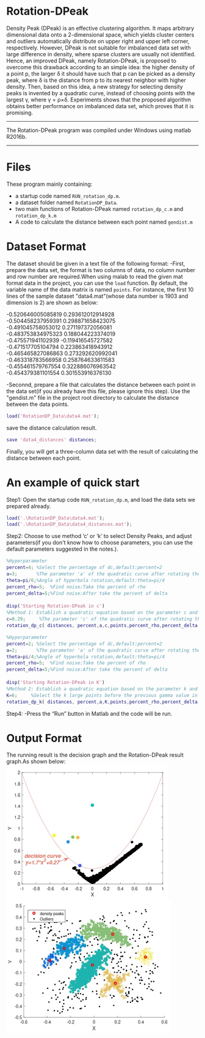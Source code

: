 # Rotation-DPeak
Density Peak (DPeak) is an effective clustering algorithm. It maps arbitrary dimensional data onto a 2-dimensional space, which yields cluster centers and outliers automatically
distribute on upper right and upper left corner, respectively. However, DPeak is not suitable for imbalanced data set with large difference in density, where sparse clusters are usually not identified. Hence, an improved DPeak, namely Rotation-DPeak, is proposed to overcome this drawback according to an simple idea: the higher density of a point p, the larger δ it should have such that p can be picked as a density peak, where δ is the distance from p to its nearest neighbor with higher density. Then, based on this idea, a new strategy for selecting density peaks is invented by a quadratic curve, instead of choosing points with the largest γ, where γ = ρ×δ. Experiments shows that the proposed algorithm obtains better performance on imbalanced data set, which proves that it is promising.

***********************************************************************************
 The Rotation-DPeak program was compiled under Windows using matlab R2016b.
*********************************************************************************** 

Files
===================================================================================
These program mainly containing:
- a startup code named `RUN_rotation_dp.m`.
- a dataset folder named `RotationDP_Data`.
- two main functions of Rotation-DPeak named `rotation_dp_c.m` and `rotation_dp_k.m`
- A code to calculate the distance between each point named `gendist.m`

Dataset Format
===================================================================================
The dataset should be given in a text file of the following format:
-First, prepare the data set, the format is two columns of data, no column number and row number are required.When using malab to read the given mat format data in the project, you can use the `load` function. By default, the variable name of the data matrix is named `points`.
For instance, the first 10 lines of the sample dataset "data4.mat"(whose data number is 1903 and dimension is 2) are shown as below:

-0.520646005085819	0.293612012914928  
-0.504458237959391	0.298871658423075  
-0.491045758053012	0.271197372056081  
-0.483753834975323	0.188044223374019  
-0.475571941102939	-0.119416545727582  
-0.471517705104794	0.223863418943912  
-0.465465827086863	0.273292620992041  
-0.463318783566958	0.258764633611583  
-0.455461579767554	0.322886076963542  
-0.454379381101554	0.301553916376130  

-Seconnd, prepare a file that calculates the distance between each point in the data set(if you already have this file, please ignore this step).
Use the "gendist.m" file in the project root directory to calculate the distance between the data points.

```matlab
load('RotationDP_Data\data4.mat');
```
save the distance calculation result.
```matlab
save 'data4_distances' distances;
```
Finally, you will get a three-column data set with the result of calculating the distance between each point.

An example of quick start
===================================================================================
Step1:
Open the startup code `RUN_rotation_dp.m`, and load the data sets we prepared already.
```matlab
load('.\RotationDP_Data\data4.mat');
load('.\RotationDP_Data\data4_distances.mat');
```

Step2:
Choose to use method ‘c’ or ‘k’ to select Density Peaks, and adjust parameters(if you don't know how to choose parameters, you can use the default parameters suggested in the notes.).
```matlab
%Hyperparameter
percent=4; %Select the percentage of dc,default:percent=2
a=3;       %The parameter 'a' of the quadratic curve after rotating the decision chart
theta=pi/6;%Angle of hyperbola rotation,default:theta=pi/4           
percent_rho=5;  %Find noise:Take the percent of rho
percent_delta=5;%Find noise:After take the percent of delta

disp('Starting Rotation-DPeak in c')
%Method 1: Establish a quadratic equation based on the parameter c and select the density peaks
c=0.29;     %The parameter 'c' of the quadratic curve after rotating the decision chart
rotation_dp_c( distances, percent,a,c,points,percent_rho,percent_delta,theta);
```
```matlab
%Hyperparameter
percent=2; %Select the percentage of dc,default:percent=2
a=2;       %The parameter 'a' of the quadratic curve after rotating the decision chart
theta=pi/4;%Angle of hyperbola rotation,default:theta=pi/4           
percent_rho=5;  %Find noise:Take the percent of rho
percent_delta=5;%Find noise:After take the percent of delta

disp('Starting Rotation-DPeak in K')
%Method 2: Establish a quadratic equation based on the parameter k and select the density peaks
K=6;     %Select the k large points before the previous gamma value in the quadratic curve as the density peaks.
rotation_dp_k( distances, percent,a,K,points,percent_rho,percent_delta,theta);
```

Step4:
-Press the “Run” button in Matlab and the code will be run.

 Output Format
===================================================================================
The running result is the decision graph and the Rotation-DPeak result graph.As shown below:
![](https://github.com/XFastDataLab/Rotation-DPeak/blob/master/RotationDP_Data/data4_RDP_decision.jpg)
![](https://github.com/XFastDataLab/Rotation-DPeak/blob/master/RotationDP_Data/data4_RDP_result.jpg)









